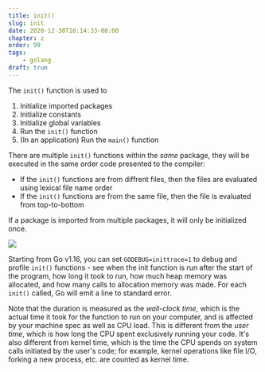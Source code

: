 ```yaml
---
title: init()
slug: init
date: 2020-12-30T16:14:33-08:00
chapter: z
order: 99
tags:
    - golang
draft: true
---
```


The `init()` function is used to 

1. Initialize imported packages
2. Initialize constants
3. Initialize global variables
4. Run the `init()` function
5. (In an application) Run the `main()` function

There are multiple `init()` functions within the _same_ package, they will be executed in the same order code presented to the compiler:

- If the `init()` functions are from diffrent files, then the files are evaluated using lexical file name order
- If the `init()` functions are from the same file, then the file is evaluated from top-to-bottom

If a package is imported from multiple packages, it will only be initialized once.

![](https://astaxie.gitbooks.io/build-web-application-with-golang/content/en/images/2.3.init.png)

Starting from Go v1.16, you can set `GODEBUG=inittrace=1` to debug and profile `init()` functions - see when the init function is run after the start of the program, how long it took to run, how much heap memory was allocated, and how many calls to allocation memory was made. For each `init()` called, Go will emit a line to standard error.

Note that the duration is measured as the _wall-clock time_, which is the actual time it took for the function to run on your computer, and is affected by your machine spec as well as CPU load. This is different from the _user time_, which is how long the CPU spent exclusively running your code. It's also different from kernel time, which is the time the CPU spends on system calls initiated by the user's code; for example, kernel operations like file I/O, forking a new process, etc. are counted as kernel time.
